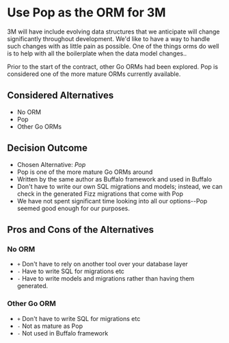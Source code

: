 # Use Pop as the ORM for 3M

3M will have include evolving data structures that we anticipate will change significantly throughout development.
We'd like to have a way to handle such changes with as little pain as possible. One of the things orms do well is to help with all the boilerplate when the data model changes..

Prior to the start of the contract, other Go ORMs had been explored. Pop is considered one of the more mature ORMs currently available.

## Considered Alternatives

* No ORM
* Pop
* Other Go ORMs

## Decision Outcome

* Chosen Alternative: *Pop*
* Pop is one of the more mature Go ORMs around
* Written by the same author as Buffalo framework and used in Buffalo
* Don't have to write our own SQL migrations and models; instead, we can check in the generated Fizz migrations that come with Pop
* We have not spent significant time looking into all our options--Pop seemed good enough for our purposes.

## Pros and Cons of the Alternatives

### No ORM

* `+` Don't have to rely on another tool over your database layer
* `-` Have to write SQL for migrations etc
* `-` Have to write models and migrations rather than having them generated.

### Other Go ORM

* `+` Don't have to write SQL for migrations etc
* `-` Not as mature as Pop
* `-` Not used in Buffalo framework
